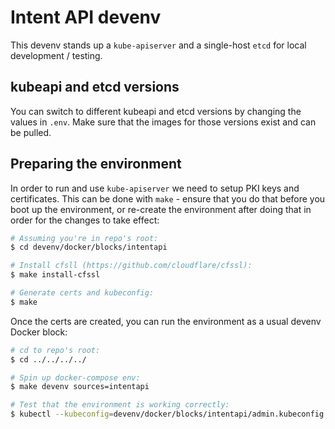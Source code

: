 # Intent API devenv

This devenv stands up a `kube-apiserver` and a single-host `etcd` for local development / testing.

## kubeapi and etcd versions

You can switch to different kubeapi and etcd versions by changing the values in `.env`. Make sure that the images for those versions exist and can be pulled.

## Preparing the environment

In order to run and use `kube-apiserver` we need to setup PKI keys and certificates. This can be done with `make` - ensure that you do that before you boot up the environment, or re-create the environment after doing that in order for the changes to take effect:

```sh
# Assuming you're in repo's root:
$ cd devenv/docker/blocks/intentapi

# Install cfsll (https://github.com/cloudflare/cfssl):
$ make install-cfssl

# Generate certs and kubeconfig:
$ make
```

Once the certs are created, you can run the environment as a usual devenv Docker block:
```sh
# cd to repo's root:
$ cd ../../../../

# Spin up docker-compose env:
$ make devenv sources=intentapi

# Test that the environment is working correctly:
$ kubectl --kubeconfig=devenv/docker/blocks/intentapi/admin.kubeconfig api-resources
```
